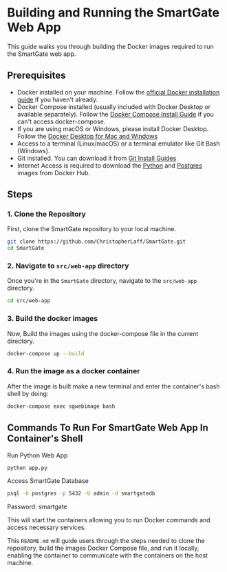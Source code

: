 # Building and Running the SmartGate Web App

This guide walks you through building the Docker images required to run the SmartGate web app.

## Prerequisites

- Docker installed on your machine. Follow the [official Docker installation guide](https://docs.docker.com/get-docker/) if you haven't already.
-  Docker Compose installed (usually included with Docker Desktop or available separately). Follow the [Docker Compose Install Guide](https://docs.docker.com/compose/install/) if you can't access docker-compose.
- If you are using macOS or Windows, please install Docker Desktop. Follow the [Docker Desktop for Mac and Windows](https://www.docker.com/products/docker-desktop)
- Access to a terminal (Linux/macOS) or a terminal emulator like Git Bash (Windows).
-  Git installed. You can download it from [Git Install Guides](https://github.com/git-guides/install-git)
-  Internet Access is required to download the [Python](https://hub.docker.com/layers/library/python/3.9.21-bookworm/images/sha256-5097c91412f578fe1ac80236fb00e70170aa368daae8f02daebffd3541022abb) and [Postgres](https://hub.docker.com/layers/library/postgres/13/images/sha256-dce7bae4d506b2de20fd95f62a449ae1fd24b5d82f75e58246237becd9ff1c5d) images from Docker Hub.

## Steps

### 1. Clone the Repository

First, clone the SmartGate repository to your local machine.

```bash
git clone https://github.com/ChristopherLaff/SmartGate.git
cd SmartGate
```
### 2. Navigate to `src/web-app` directory
Once you're in the `SmartGate` directory, navigate to the `src/web-app` directory.

```bash
cd src/web-app
```
### 3. Build the docker images
Now, Build the images using the docker-compose file in the current directory.

```bash
docker-compose up --build
```
### 4. Run the image as a docker container
After the image is built make a new terminal and enter the container's bash shell by doing:

```bash
docker-compose exec sgwebimage bash
```
## Commands To Run For SmartGate Web App In Container's Shell

Run Python Web App
```bash
python app.py
```

Access SmartGate Database
```bash
psql -h postgres -p 5432 -U admin -d smartgatedb
```
Password: smartgate

This will start the containers allowing you to run Docker commands and access necessary services.

This `README.md` will guide users through the steps needed to clone the repository, build the images Docker Compose file, and run it locally, enabling the container to communicate with the containers on the host machine.

